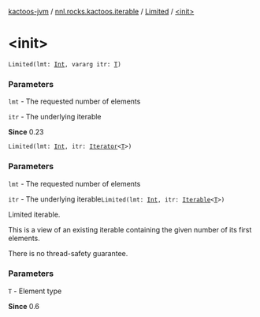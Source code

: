 [kactoos-jvm](../../index.md) / [nnl.rocks.kactoos.iterable](../index.md) / [Limited](index.md) / [&lt;init&gt;](./-init-.md)

# &lt;init&gt;

`Limited(lmt: `[`Int`](https://kotlinlang.org/api/latest/jvm/stdlib/kotlin/-int/index.html)`, vararg itr: `[`T`](index.md#T)`)`

### Parameters

`lmt` - The requested number of elements

`itr` - The underlying iterable

**Since**
0.23

`Limited(lmt: `[`Int`](https://kotlinlang.org/api/latest/jvm/stdlib/kotlin/-int/index.html)`, itr: `[`Iterator`](https://kotlinlang.org/api/latest/jvm/stdlib/kotlin.collections/-iterator/index.html)`<`[`T`](index.md#T)`>)`

### Parameters

`lmt` - The requested number of elements

`itr` - The underlying iterable`Limited(lmt: `[`Int`](https://kotlinlang.org/api/latest/jvm/stdlib/kotlin/-int/index.html)`, itr: `[`Iterable`](https://kotlinlang.org/api/latest/jvm/stdlib/kotlin.collections/-iterable/index.html)`<`[`T`](index.md#T)`>)`

Limited iterable.

This is a view of an existing iterable containing the given number of its
first elements.

There is no thread-safety guarantee.

### Parameters

`T` - Element type

**Since**
0.6

